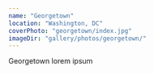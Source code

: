 ```yaml
---
name: "Georgetown"
location: "Washington, DC"
coverPhoto: "georgetown/index.jpg"
imageDir: "gallery/photos/georgetown/"
---
```


Georgetown lorem ipsum
